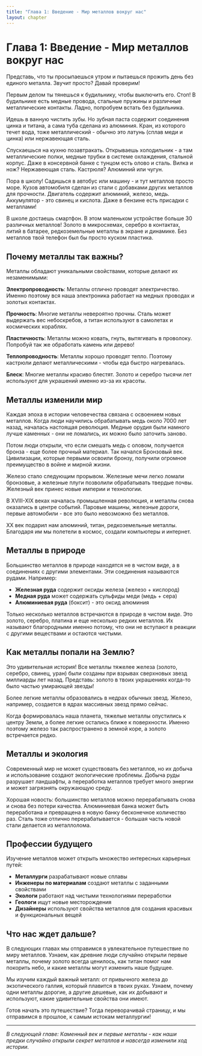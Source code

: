 ```yaml
---
title: "Глава 1: Введение - Мир металлов вокруг нас"
layout: chapter
---
```


# Глава 1: Введение - Мир металлов вокруг нас

Представь, что ты просыпаешься утром и пытаешься прожить день без единого металла. Звучит просто? Давай проверим!

Первым делом ты тянешься к будильнику, чтобы выключить его. Стоп! В будильнике есть медные провода, стальные пружины и различные металлические контакты. Ладно, попробуем встать без будильника.

Идешь в ванную чистить зубы. Но зубная паста содержит соединения цинка и титана, а сама туба сделана из алюминия. Кран, из которого течет вода, тоже металлический - обычно это латунь (сплав меди и цинка) или нержавеющая сталь.

Спускаешься на кухню позавтракать. Открываешь холодильник - а там металлические полки, медные трубки в системе охлаждения, стальной корпус. Даже в консервной банке с тунцом есть олово и сталь. Вилка и нож? Нержавеющая сталь. Кастрюля? Алюминий или чугун.

Пора в школу! Садишься в автобус или машину - и тут металлов просто море. Кузов автомобиля сделан из стали с добавками других металлов для прочности. Двигатель содержит алюминий, железо, медь. Аккумулятор - это свинец и кислота. Даже в бензине есть присадки с металлами!

В школе достаешь смартфон. В этом маленьком устройстве больше 30 различных металлов! Золото в микросхемах, серебро в контактах, литий в батарее, редкоземельные металлы в экране и динамике. Без металлов твой телефон был бы просто куском пластика.

## Почему металлы так важны?

Металлы обладают уникальными свойствами, которые делают их незаменимыми:

**Электропроводность**: Металлы отлично проводят электричество. Именно поэтому вся наша электроника работает на медных проводах и золотых контактах.

**Прочность**: Многие металлы невероятно прочны. Сталь может выдержать вес небоскребов, а титан используют в самолетах и космических кораблях.

**Пластичность**: Металлы можно ковать, гнуть, вытягивать в проволоку. Попробуй так же обработать камень или дерево!

**Теплопроводность**: Металлы хорошо проводят тепло. Поэтому кастрюли делают металлическими - чтобы еда быстро нагревалась.

**Блеск**: Многие металлы красиво блестят. Золото и серебро тысячи лет используют для украшений именно из-за их красоты.

## Металлы изменили мир

Каждая эпоха в истории человечества связана с освоением новых металлов. Когда люди научились обрабатывать медь около 7000 лет назад, началась настоящая революция. Медные орудия были намного лучше каменных - они не ломались, их можно было заточить заново.

Потом люди открыли, что если смешать медь с оловом, получается бронза - еще более прочный материал. Так начался Бронзовый век. Цивилизации, которые первыми освоили бронзу, получили огромное преимущество в войне и мирной жизни.

Железо стало следующим прорывом. Железные мечи легко ломали бронзовые, а железные плуги позволили обрабатывать твердые почвы. Железный век принес новые империи и технологии.

В XVIII-XIX веках началась промышленная революция, и металлы снова оказались в центре событий. Паровые машины, железные дороги, первые автомобили - все это было невозможно без металлов.

XX век подарил нам алюминий, титан, редкоземельные металлы. Благодаря им мы полетели в космос, создали компьютеры и интернет.

## Металлы в природе

Большинство металлов в природе находятся не в чистом виде, а в соединениях с другими элементами. Эти соединения называются рудами. Например:

- **Железная руда** содержит оксиды железа (железо + кислород)
- **Медная руда** может содержать сульфиды меди (медь + сера)
- **Алюминиевая руда** (боксит) - это оксид алюминия

Только несколько металлов встречаются в природе в чистом виде. Это золото, серебро, платина и еще несколько редких металлов. Их называют благородными именно потому, что они не вступают в реакции с другими веществами и остаются чистыми.

## Как металлы попали на Землю?

Это удивительная история! Все металлы тяжелее железа (золото, серебро, свинец, уран) были созданы при взрывах сверхновых звезд миллиарды лет назад. Представь: золото в твоих украшениях когда-то было частью умирающей звезды!

Более легкие металлы образовались в недрах обычных звезд. Железо, например, создается в ядрах массивных звезд прямо сейчас.

Когда формировалась наша планета, тяжелые металлы опустились к центру Земли, а более легкие остались ближе к поверхности. Именно поэтому железо так распространено в земной коре, а золото встречается редко.

## Металлы и экология

Современный мир не может существовать без металлов, но их добыча и использование создают экологические проблемы. Добыча руды разрушает ландшафты, а переработка металлов требует много энергии и может загрязнять окружающую среду.

Хорошая новость: большинство металлов можно перерабатывать снова и снова без потери качества. Алюминиевая банка может быть переработана и превращена в новую банку бесконечное количество раз. Сталь тоже отлично перерабатывается - большая часть новой стали делается из металлолома.

## Профессии будущего

Изучение металлов может открыть множество интересных карьерных путей:

- **Металлурги** разрабатывают новые сплавы
- **Инженеры по материалам** создают металлы с заданными свойствами
- **Экологи** работают над чистыми технологиями переработки
- **Геологи** ищут новые месторождения
- **Дизайнеры** используют свойства металлов для создания красивых и функциональных вещей

## Что нас ждет дальше?

В следующих главах мы отправимся в увлекательное путешествие по миру металлов. Узнаем, как древние люди случайно открыли первые металлы, почему золото всегда ценилось, как титан помог нам покорить небо, и какие металлы могут изменить наше будущее.

Мы изучим каждый важный металл: от привычного железа до экзотического галлия, который плавится в твоих руках. Узнаем, почему одни металлы дорогие, а другие дешевые, как их добывают и используют, какие удивительные свойства они имеют.

Готов начать это путешествие? Тогда переворачивай страницу, и мы отправимся в прошлое, к самым истокам металлургии!

---

*В следующей главе: Каменный век и первые металлы - как наши предки случайно открыли секрет металлов и навсегда изменили ход истории.*